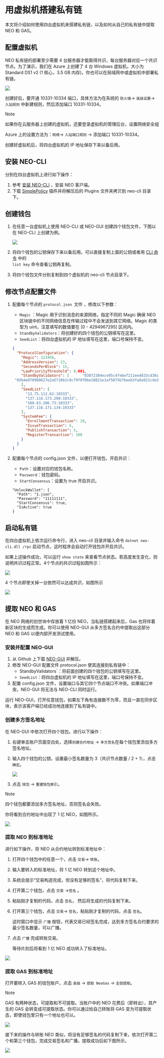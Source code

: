 # 用虚拟机搭建私有链

本文将介绍如何使用四台虚拟机来搭建私有链，以及如何从自己的私有链中提取 NEO 和 GAS。                        

## 配置虚拟机

NEO 私有链的部署至少需要 4 台服务器才能取得共识，每台服务器对应一个共识节点。为了演示，我们在 Azure 上创建了 4 台 Windows 虚拟机，大小为 Standard DS1 v2 (1 核心，3.5 GB 内存)，你也可以在局域网中或虚拟机中部署私有链。

![](../assets/privatechain_1.jpg)

创建好后，要开通 10331-10334 端口，具体方法为在系统的 `防火墙`-> `高级设置`-> `入站规则` 中新建规则，然后添加端口 10331-10334。

> [!Note]
> 如果你在云服务器上创建的虚拟机，还要登录虚拟机的管理后台，设置网络安全组
>
> Azure 上的设置方法为：`网络`-> `入站端口规则` -> 添加端口 10331-10334。

创建好虚拟机后，将四台虚拟机的 IP 地址保存下来以备后用。

## 安装 NEO-CLI

分别在四台虚拟机上进行如下操作：

1. 参考 [安装 NEO-CLI](../../node/cli/setup.md) ，安装 NEO 客户端。
2. 下载 [SimplePolicy](https://github.com/neo-project/neo-plugins/releases/download/v2.9.2/SimplePolicy.zip) 插件并将解压后的 Plugins 文件夹拷贝到 neo-cli 目录下。

## 创建钱包

1. 在任意一台虚拟机上使用 NEO-CLI 或 NEO-GUI 创建四个钱包文件，下图以在 NEO-CLI 上创建为例。

   ![](../assets/privatechain_3.jpg)

2. 将四个钱包的公钥保存下来以备后用。可以直接复制上面的公钥或者用 [CLI 命令](../../node/cli/cli.md) 中的 `                                                                           list key` 命令查看公钥再复制。

3. 将四个钱包文件分别复制到四个虚拟机的 neo-cli 节点目录下。

## 修改节点配置文件

1. 配置每个节点的 `protocol.json `文件 ，修改以下参数：

   - `Magic` ：Magic 用于识别消息的来源网络，指定不同的 Magic 确保 NEO 区块链中的不同网络信息在传输过程中不会发送到其它网络。Magic 的类型为 uint，注意填写的数值要在 [0 - 4294967295] 区间内。
   - `StandbyValidators`：将创建好的四个钱包的公钥填写在这里。
   - `SeedList`：将四台虚拟机的 IP 地址填写在这里，端口号保持不变。

   ```json
   {
     "ProtocolConfiguration": {
       "Magic": 123456,
       "AddressVersion": 23,
       "SecondsPerBlock": 15,
       "LowPriorityThreshold": 0.001,     
       "StandbyValidators": [      "03072384ece95c4febe7211ee4833cd36cdf0f255ec5263b28a4be1f2af7a3d7f3",      "0208da33cee651a4dc119654b5b8067ade533e39e63a8b4fdbd160d97f80c4cfb4",      "026f0af815d5c3895205e9f54b9402329f3ecc4d249fc0c8500e9b3ea8a3ec9d5b",
    "03b4e070988627e2a5710b2c8c79f0f0be18821e1af5875b7beeb3fa8a921cde3f"
       ],
       "SeedList": [
         "13.75.112.62:10333",
         "137.116.173.200:10333",
         "168.63.206.73:10333",
         "137.116.171.134:10333"
       ],
       "SystemFee": {
         "EnrollmentTransaction": 10,
         "IssueTransaction": 5,
         "PublishTransaction": 5,
         "RegisterTransaction": 100
       }
     }
   }
   ```

2. 配置每个节点的 config.json 文件，以便打开钱包，开启共识：

   - `Path`：设置对应的钱包名称。
   - `Password`：钱包密码。
   - `StartConsensus`：设置为 true 开启共识。

   ```
   "UnlockWallet": {
     "Path": "1.json",
     "Password": "11111111",
     "StartConsensus": true,
     "IsActive": true
   }
   ```

## 启动私有链

在四台虚拟机上依次运行命令行，进入 neo-cli 目录并输入命令 `dotnet neo-cli.dll /rpc` 启动节点，这时程序会自动打开钱包并开启共识。

如果上述操作成功，可以运行 `show state` 来查看节点状态。若高度发生变化，则说明共识过程正常。4个节点的共识过程如图所示：

![](../../../assets/privatechain_8.png)

4 个节点即使关掉一台依然可以达成共识，如图所示

![](../../../assets/privatechain_9.png)

## 提取 NEO 和 GAS

在 NEO 网络的创世块中存放着 1 亿份 NEO，当私链搭建起来后，Gas 也将伴着新区块的生成而生成。你可以使用 NEO-GUI 从多方签名合约中提取出这部分 NEO 和 GAS 以便内部开发测试使用。

### 安装并配置 NEO-GUI

1. 从 Github 上下载 [NEO-GUI](https://github.com/neo-project/neo-gui/releases) 并解压。
2. 修改 NEO-GUI 配置文件 protocol.json 使其连接到私有链中：
   - StandbyValidators`：将前面创建的四个钱包的公钥填写在这里。
   - `SeedList`：将四台虚拟机的 IP 地址填写在这里，端口号保持不变。
3. 配置 config.json 文件，设置端口与其它四个节点端口不冲突。如果端口冲突，NEO-GUI 将无法与 NEO-CLI 同时运行。

运行 NEO-GUI，打开任意钱包，如果左下角有连接数不为零，而且一直在同步区块，表示该客户端已经成功地连接到了私有链中。

### 创建多方签名地址

在 NEO-GUI 中依次打开四个钱包，进行以下操作：

1. 右键单击账户页面空白处，选择`创建合约地址` -> `多方签名`在每个钱包里添加多方签名地址。

2. 输入四个钱包的公钥，设置最小签名数量为 3（共识节点数量 / 2 + 1），点击 `确定`。

   ![](../assets/privatechain_12.jpg)

3. 点击 `钱包` -> `重建钱包索引`。

> [!Note]
>
> 四个钱包都要添加多方签名地址，否则签名会失败。

你将看到合约地址中出现了 1 亿 NEO，如图所示。

![](../assets/privatechain_14.jpg)

### 提取 NEO 到标准地址

进行如下操作，将 NEO 从合约地址转到标准地址中：

1. 打开四个钱包中的任意一个，点击 `交易`-> `转账`。

2. 输入要转入的标准地址，将 1 亿 NEO 转到这个地址中。

3. 系统会提示“交易构造完成，但没有足够的签名”，将代码复制下来。

4. 打开第二个钱包，点击 `交易` ->`签名` 。

5. 粘贴刚才复制的代码，点击 `签名`， 然后将生成的代码复制下来。

6. 打开第三个钱包，点击 `交易`-> `签名`，粘贴刚才复制的代码，点击 `签名`。

   这时窗口中显示 `广播` 按钮，代表交易已经签名完成，达到多方签名合约要求的最少签名数量，可以广播。

7. 点击 `广播` 完成转账交易。

   等待片刻后将看到 1 亿 NEO 成功转入了标准地址。

![](../assets/privatechain_20.jpg)

### 提取 GAS 到标准地址

打开要转入 GAS 的钱包账户，点击 `高级` -> `提取 NeoGas` -> `全部提取`。

> [!Note]
>
> GAS 有两种状态，可提取和不可提取。当账户中的 NEO 花费后（即转出），其产生的 GAS 会转变成可提取状态。你可以通过给自己转账将 GAS 变为可提取状态，即使钱包里只有一个地址也可以。

![](../assets/privatechain_21.jpg)

接下来的操作与转账 NEO 类似，将没有足够签名的代码复制下来，依次打开第二个和第三个钱包，完成交易签名和广播。提取成功后如下图所示。

![](../assets/privatechain_26.jpg)
